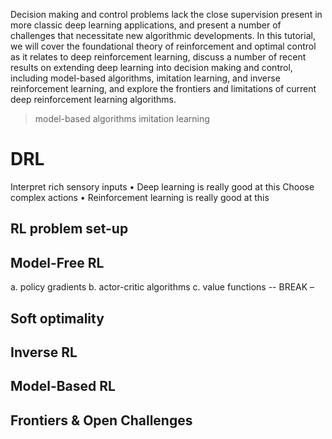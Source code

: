 <!-- this is a tutorial about deep reinforcement learning -->
Decision making and control problems lack the close supervision present in more classic deep learning applications, and present a number of challenges that necessitate new algorithmic developments. In this tutorial, we will cover the foundational theory of reinforcement and optimal control as it relates to deep reinforcement learning, discuss a number of recent results on extending deep learning into decision making and control, including model-based algorithms, imitation learning, and inverse reinforcement learning, and explore the frontiers and limitations of current deep reinforcement learning algorithms.
> model-based algorithms imitation learning



# DRL
Interpret rich sensory inputs
• Deep learning is really good at this
Choose complex actions
• Reinforcement learning is really good at this


##  RL problem set-up

## Model-Free RL
a. policy gradients
b. actor-critic algorithms
c. value functions
-- BREAK –
## Soft optimality
## Inverse RL
## Model-Based RL
## Frontiers & Open Challenges
